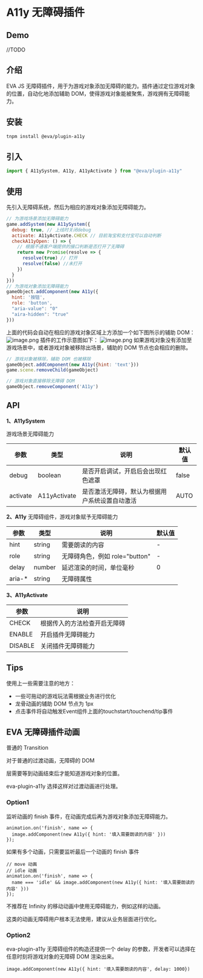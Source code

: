 # A11y 无障碍插件



## Demo
//TODO

## 介绍

EVA JS 无障碍插件，用于为游戏对象添加无障碍的能力。插件通过定位游戏对象的位置，自动化地添加辅助 DOM，使得游戏对象能被聚焦，游戏拥有无障碍能力。

## 安装


```bash
tnpm install @eva/plugin-a11y
```


## 引入


```js
import { A11ySystem, A11y, A11yActivate } from "@eva/plugin-a11y"
```


## 使用
先引入无障碍系统，然后为相应的游戏对象添加无障碍能力。


```js
// 为游戏场景添加无障碍能力
game.addSystem(new A11ySystem({
  debug: true, // 上线时关闭debug
  activate: A11yActivate.CHECK // 目前淘宝和支付宝可以自动判断
  checkA11yOpen: () => {
    // 根据不通客户端提供的接口判断是否打开了无障碍
    return new Promise(resolve => {
      resolve(true) // 打开
      resolve(false) //未打开
    })
  }
}))
// 为游戏对象添加无障碍能力
gameObject.addComponent(new A11y({
  hint: '按钮',
  role: 'button',
  "aria-value": "0"
  "aira-hidden": "true"
}))
```


上面的代码会自动在相应的游戏对象区域上方添加一个如下图所示的辅助 DOM：
![image.png](https://gw.alicdn.com/imgextra/i4/O1CN01I2uBms1Lvq6GBg6Bo_!!6000000001362-2-tps-2098-734.png)
插件的工作示意图如下：
![image.png](https://gw.alicdn.com/imgextra/i2/O1CN01gGe3CS1i5Ntv1ztfE_!!6000000004361-2-tps-3332-1700.png)
如果游戏对象没有添加至游戏场景中，或者游戏对象被移除出场景，辅助的 DOM 节点也会相应的删除。

```js
// 游戏对象被移除，辅助 DOM 也被移除
gameObject.addComponent(new A11y({hint: 'text'}))
game.scene.removeChild(gameObject)

// 游戏对象直接移除无障碍 DOM
gameObject.removeComponent('A11y')
```


## API


**1、A11ySystem**


游戏场景无障碍能力

| 参数     | 类型         | 说明                                           | 默认值 |
| -------- | ------------ | ---------------------------------------------- | ------ |
| debug    | boolean      | 是否开启调试，开启后会出现红色遮罩             | false  |
| activate | A11yActivate | 是否激活无障碍，默认为根据用户系统设置自动激活 | AUTO   |



**2、A11y**
无障碍组件，游戏对象赋予无障碍能力

| 参数   | 类型   | 说明                           | 默认值 |
| ------ | ------ | ------------------------------ | ------ |
| hint   | string | 需要朗读的内容                 | -      |
| role   | string | 无障碍角色，例如 role="button" | -      |
| delay  | number | 延迟渲染的时间，单位毫秒       | 0      |
| aria-* | string | 无障碍属性                     |        |



**3、A11yActivate**

| 参数    | 说明                       |
| ------- | -------------------------- |
| CHECK    | 根据传入的方法检查开启无障碍 |
| ENABLE  | 开启插件无障碍能力         |
| DISABLE | 关闭插件无障碍能力         |



## Tips
使用上一些需要注意的地方：

- 一些可拖动的游戏玩法需根据业务进行优化
- 龙骨动画的辅助 DOM 节点为 1px
- 点击事件将自动触发Event组件上面的touchstart/touchend/tip事件


## EVA 无障碍插件动画
普通的 Transition

对于普通的过渡动画，无障碍的 DOM 

层需要等到动画结束后才能知道游戏对象的位置。

eva-plugin-a11y 选择这样对过渡动画进行处理。

### Option1

监听动画的 finish 事件，在动画完成后再为游戏对象添加无障碍能力。
```
animation.on('finish', name => {
  image.addComponent(new A11y({ hint: '填入需要朗读的内容' }))
});
```
如果有多个动画，只需要监听最后一个动画的 finish 事件
```
// move 动画
// idle 动画
animation.on('finish', name => {
  name === 'idle' && image.addComponent(new A11y({ hint: '填入需要朗读的内容' }))
});
```
不推荐在 Infinity 的移动动画中使用无障碍能力，例如这样的动画。

这类的动画无障碍用户根本无法使用，建议从业务层面进行优化。

### Option2
eva-plugin-a11y 无障碍组件的构造还提供一个 delay 的参数，开发者可以选择在任意时刻将游戏对象的无障碍 DOM 渲染出来。

```
image.addComponent(new A11y({ hint: '填入需要朗读的内容', delay: 1000})
```
